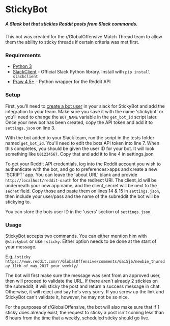 # StickyBot

##### A Slack bot that stickies Reddit posts from Slack commands.

This bot was created for the r/GlobalOffensive Match Thread team to allow them the ability to sticky threads if certain criteria was met first.

[](https://i.imgur.com/oTiT1aa.png)

### Requirements
* [Python 3](https://www.python.org/downloads/)
* [SlackClient](https://github.com/slackapi/python-slackclient) - Official Slack Python library. Install with `pip install slackclient`
* [Praw 4.5+](https://praw.readthedocs.io/en/latest/) - Python wrapper for the Reddit API

### Setup
First, you'll need to [create a bot user](https://my.slack.com/services/new/bot) in your slack for StickyBot and add the integration to your team. 
Make sure you save it with the name 'stickybot' or you'll need to change the `BOT_NAME` variable in the `get_bot_id` script later. Once your new bot 
has been created, copy the API token and add it to `settings.json` on line 3. 

With the bot added to your Slack team, run the script in the tests folder named `get_bot_id`. You'll need to edit the bots API token into line 7. 
When this completes, you should be given the user ID for your bot. It will look something like `U01234567`. Copy that and add it to line 4 in settings.json

To get your Reddit API credentials, log into the Reddit account you wish to authenticate with the bot, and go to preferences>apps and create a new 'SCRIPT' app.
You can leave the 'about URL' blank and provide `http://localhost/reddit-oauth` for the redirect URI. The client_id will be underneath your new app name, and the
client_secret will be next to the `secret` field. Copy those and paste them on lines 14 & 15 in `settings.json`, then include your user/pass and the name of the 
subreddit the bot will be stickying to. 

You can store the bots user ID in the 'users' section of `settings.json`.

### Usage
StickyBot accepts two commands. You can either mention him with `@stickybot` or use `!sticky`. Either option needs to be done at the start of your message.

E.g. `!sticky https://www.reddit.com/r/GlobalOffensive/comments/6ai5j6/newbie_thursday_11th_of_may_2017_your_weekly/`

The bot will first make sure the message was sent from an approved user, then will proceed to validate the URL. If there aren't already 2 stickies on the 
subreddit, it will sticky the post and return a success message in chat. Otherwise, it will reject and say he's very sorry. If you screw up the link and StickyBot
can't validate it, however, he may not be so nice. 

For the purposes of r/GlobalOffensive, the bot will also make sure that if 1 sticky does already exist, the request to sticky a post isn't coming less than 6 
hours from the time that a weekly, scheduled sticky should go live.
